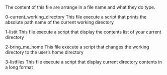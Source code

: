 The content of this file are arrange in a file name and what they do type.

0-current_working_directory
This file execute a script that prints the absolute path name of the current working directory

1-listit
This file execute a script that display the contents list of your current directory

2-bring_me_home
This file execute a script that changes the working directory to the user’s home directory

3-listfiles
This file execute a script that display current directory contents in a long format